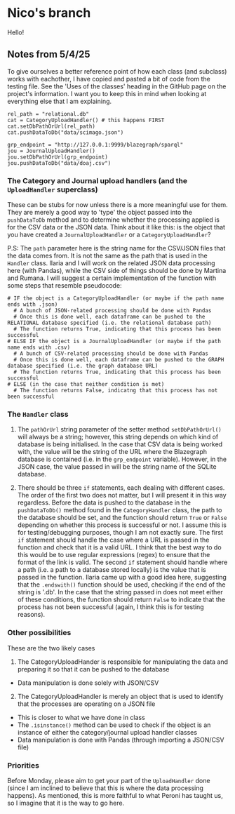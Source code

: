 # Nico's branch
Hello!

## Notes from 5/4/25

To give ourselves a better reference point of how each class (and subclass) works with eachother, I have copied and pasted a bit of code from the testing file. See the 'Uses of the classes' heading in the GitHub page on the project's information. I want you to keep this in mind when looking at everything else that I am explaining.

```py3
rel_path = "relational.db"
cat = CategoryUploadHandler() # this happens FIRST
cat.setDbPathOrUrl(rel_path)
cat.pushDataToDb("data/scimago.json")

grp_endpoint = "http://127.0.0.1:9999/blazegraph/sparql"
jou = JournalUploadHandler() 
jou.setDbPathOrUrl(grp_endpoint)
jou.pushDataToDb("data/doaj.csv")
```

### The Category and Journal upload handlers (and the `UploadHandler` superclass)
These can be stubs for now unless there is a more meaningful use for them. They are merely a good way to 'type' the object passed into the `pushDataToDb` method and to determine whether the processing applied is for the CSV data or the JSON data. Think about it like this: is the object that you have created a `JournalUploadHandler` or a `CategoryUploadHandler`? 

P.S: The `path` parameter here is the string name for the CSV/JSON files that the data comes from. It is not the same as the path that is used in the `Handler` class. Ilaria and I will work on the related JSON data processing here (with Pandas), while the CSV side of things should be done by Martina and Rumana. I will suggest a certain implementation of the function with some steps that resemble pseudocode:

```py3
# IF the object is a CategoryUploadHandler (or maybe if the path name ends with .json)
  # A bunch of JSON-related processing should be done with Pandas
  # Once this is done well, each dataframe can be pushed to the RELATIONAL database specified (i.e. the relational database path)
  # The function returns True, indicating that this process has been successful
# ELSE IF the object is a JournalUploadHandler (or maybe if the path name ends with .csv)
  # A bunch of CSV-related processing should be done with Pandas
  # Once this is done well, each dataframe can be pushed to the GRAPH database specified (i.e. the graph database URL)
  # The function returns True, indicating that this process has been successful
# ELSE (in the case that neither condition is met)
  # The function returns False, indicatng that this process has not been successful
```


### The `Handler` class
1. The `pathOrUrl` string parameter of the setter method `setDbPathOrUrl()` will always be a string; however, this string depends on which kind of database is being initialised. In the case that CSV data is being worked with, the value will be the string of the URL where the Blazegraph database is contained (i.e. in the `grp_endpoint` variable). However, in the JSON case, the value passed in will be the string name of the SQLite database.

2. There should be three `if` statements, each dealing with different cases. The order of the first two does not matter, but I will present it in this way regardless. Before the data is pushed to the database in the `pushDataToDb()` method found in the `CategoryHandler` class, the path to the database should be set, and the function should return `True` or `False` depending on whether this process is successful or not. I assume this is for testing/debugging purposes, though I am not exactly sure. The first `if` statement should handle the case where a URL is passed in the function and check that it is a valid URL. I think that the best way to do this would be to use regular expressions (regex) to ensure that the format of the link is valid. The second `if` statement should handle where a path (i.e. a path to a database stored locally) is the value that is passed in the function. Ilaria came up with a good idea here, suggesting that the `.endswith()` function should be used, checking if the end of the string is '.db'. In the case that the string passed in does not meet either of these conditions, the function should return `False` to indicate that the process has not been successful (again, I think this is for testing reasons).

### Other possibilities

These are the two likely cases
1. The CategoryUploadHander is responsible for manipulating the data and preparing it so that it can be pushed to the database
* Data manipulation is done solely with JSON/CSV
2. The CategoryUploadHandler is merely an object that is used to identify that the processes are operating on a JSON file
* This is closer to what we have done in class
* The `.isinstance()` method can be used to check if the object is an instance of either the category/journal upload handler classes
* Data manipulation is done with Pandas (through importing a JSON/CSV file)

### Priorities
Before Monday, please aim to get your part of the `UploadHandler` done (since I am inclined to believe that this is where the data processing happens). As mentioned, this is more faithful to what Peroni has taught us, so I imagine that it is the way to go here.


